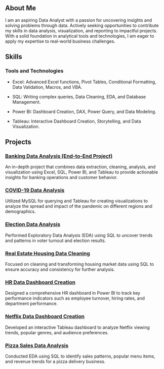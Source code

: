 ## About Me
I am an aspiring Data Analyst with a passion for uncovering insights and solving problems through data. Actively seeking opportunities to contribute my skills in data analysis, visualization, and reporting to impactful projects. With a solid foundation in analytical tools and technologies, I am eager to apply my expertise to real-world business challenges.

## Skills
### Tools and Technologies
- Excel: Advanced Excel functions, Pivot Tables, Conditional Formatting, Data Validation, Macros, and VBA.

- SQL: Writing complex queries, Data Cleaning, EDA, and Database Management.

- Power BI: Dashboard Creation, DAX, Power Query, and Data Modeling.

- Tableau: Interactive Dashboard Creation, Storytelling, and Data Visualization.

## Projects

### [Banking Data Analysis (End-to-End Project)](https://github.com/Dineshwaran1528/Portfolio-Projects/tree/main/Bank%20Loan%20Project)

An in-depth project that combines data extraction, cleaning, analysis, and visualization using Excel, SQL, Power BI, and Tableau to provide actionable insights for banking operations and customer behavior.

### [COVID-19 Data Analysis](https://github.com/Dineshwaran1528/Portfolio-Projects/tree/main/Covid%20Project)

Utilized MySQL for querying and Tableau for creating visualizations to analyze the spread and impact of the pandemic on different regions and demographics.

### [Election Data Analysis](https://github.com/Dineshwaran1528/Portfolio-Projects/tree/main/Election%20data%20project)

Performed Exploratory Data Analysis (EDA) using SQL to uncover trends and patterns in voter turnout and election results.

### [Real Estate Housing Data Cleaning](https://github.com/Dineshwaran1528/Portfolio-Projects/tree/main/House%20data%20for%20data%20cleaning%20in%20MySQL)

Focused on cleaning and transforming housing market data using SQL to ensure accuracy and consistency for further analysis.

### [HR Data Dashboard Creation](https://github.com/Dineshwaran1528/Portfolio-Projects/tree/main/HR%20data%20analytics%20dashboard)

Designed a comprehensive HR dashboard in Power BI to track key performance indicators such as employee turnover, hiring rates, and department performance.

### [Netflix Data Dashboard Creation](https://github.com/Dineshwaran1528/Portfolio-Projects/tree/main/Netflix%20project)

Developed an interactive Tableau dashboard to analyze Netflix viewing trends, popular genres, and audience preferences.

### [Pizza Sales Data Analysis](https://github.com/Dineshwaran1528/Portfolio-Projects/tree/main/Pizza%20sales%20MySQL%20queries)

Conducted EDA using SQL to identify sales patterns, popular menu items, and revenue trends for a pizza delivery business.
